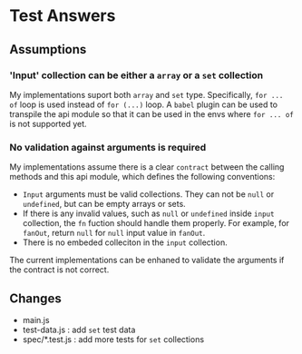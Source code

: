 # Test Answers

## Assumptions

### 'Input' collection can be either a `array` or a `set` collection

My implementations suport both `array` and `set` type. Specifically, `for ... of` loop is used instead of `for (...)` loop. A `babel` plugin can be used to transpile the api module so that it can be used in the envs where `for ... of` is not supported yet.

### No validation against arguments is required

My implementations assume there is a clear `contract` between the calling methods and this api module, which defines the following conventions:

- `Input` arguments must be valid collections. They can not be `null` or `undefined`, but can be empty arrays or sets.
- If there is any invalid values, such as `null` or `undefined` inside `input` collection, the `fn` fuction should handle them properly. For example, for `fanOut`, return `null` for `null` input value in `fanOut`.
- There is no embeded colleciton in the `input` collection.

The current implementations can be enhaned to validate the arguments if the contract is not correct.

## Changes

- main.js
- test-data.js :   add `set` test data
- spec/*.test.js :  add more tests for `set` collections
